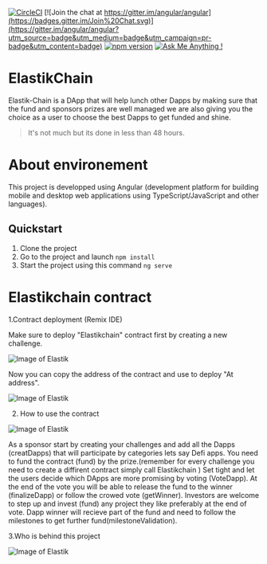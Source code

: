 [![CircleCI](https://circleci.com/gh/angular/angular/tree/master.svg?style=shield)](https://circleci.com/gh/angular/workflows/angular/tree/master)
[![Join the chat at https://gitter.im/angular/angular](https://badges.gitter.im/Join%20Chat.svg)](https://gitter.im/angular/angular?utm_source=badge&utm_medium=badge&utm_campaign=pr-badge&utm_content=badge)
[![npm version](https://badge.fury.io/js/%40angular%2Fcore.svg)](https://www.npmjs.com/@angular/core)
[![Ask Me Anything !](https://img.shields.io/badge/Ask%20me-anything-1abc9c.svg)](https://GitHub.com/Naereen/ama)


# ElastikChain
Elastik-Chain is a DApp that will help lunch other Dapps by making sure that the fund and sponsors prizes are well managed we are also giving you the choice as a user to choose the best Dapps to get funded and shine.
> It's not much but its done in less than 48 hours.


# About environement
This project is developped using Angular (development platform for building mobile and desktop web applications using TypeScript/JavaScript and other languages).

## Quickstart

1. Clone the project 
2. Go to the project and launch `npm install`
3. Start the project using this command `ng serve`

# Elastikchain contract

1.Contract deployment (Remix IDE)

Make sure to deploy "Elastikchain" contract first by creating a new challenge.

![Image of Elastik](https://github.com/med-amiine/elastikchain/blob/main/resources/1.PNG)

Now you can copy the address of the contract and use to deploy "At address".

![Image of Elastik](https://github.com/med-amiine/elastikchain/blob/main/resources/2.PNG)

2. How to use the contract

![Image of Elastik](https://github.com/med-amiine/elastikchain/blob/main/resources/3.PNG)

As a sponsor start by creating your challenges and add all the Dapps (creatDapps) that will participate by categories lets say Defi apps.
You need to fund the contract (fund) by the prize.(remember for every challenge you need to create a diffirent contract simply call Elastikchain )
Set tight and let the users decide which DApps are more promising by voting (VoteDapp).
At the end of the vote you will be able to release the fund to the winner (finalizeDapp) or follow the crowed vote (getWinner).
Investors are welcome to step up and invest (fund) any project they like preferably at the end of vote.
Dapp winner will recieve part of the fund and need to follow the milestones to get further fund(milestoneValidation).

3.Who is behind this project

![Image of Elastik](https://github.com/med-amiine/elastikchain/blob/main/resources/elastichain%20web.png)




